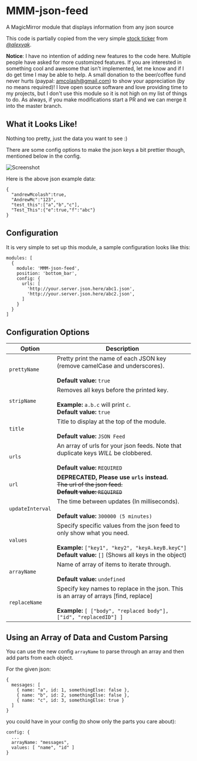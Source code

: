 # MMM-json-feed
A MagicMirror module that displays information from any json source

This code is partially copied from the very simple [stock ticker](https://github.com/alexyak/stocks) from [_@alexyak_](https://github.com/alexyak).

__Notice__: I have no intention of adding new features to the code here. Multiple people have asked for more customized features. If you are interested in something cool and awesome that isn't implemented, let me know and if I do get time I may be able to help. A small donation to the beer/coffee fund never hurts (paypal: amcolash@gmail.com) to show your appreciation (by no means required)! I love open source software and love providing time to my projects, but I don't use this module so it is not high on my list of things to do. As always, if you make modifications start a PR and we can merge it into the master branch.

## What it Looks Like!
Nothing too pretty, just the data you want to see :)

There are some config options to make the json keys a bit prettier though, mentioned below in the config.

![Screenshot](https://raw.githubusercontent.com/amcolash/MMM-json-feed/master/Screenshot.png)

Here is the above json example data:
```
{
  "andrewMcolash":true,
  "AndrewMc":"123",
  "test_this":["a","b","c"],
  "Test_This":{"e":true,"f":"abc"}
}
```

## Configuration
It is very simple to set up this module, a sample configuration looks like this:

```
modules: [
  {
    module: 'MMM-json-feed',
    position: 'bottom_bar',
    config: {
      urls: [
        'http://your.server.json.here/abc1.json',
        'http://your.server.json.here/abc2.json',
      ]
    }
  }
]
```

## Configuration Options

| Option               | Description
| -------------------- | -----------
| `prettyName`         | Pretty print the name of each JSON key (remove camelCase and underscores). <br><br> **Default value:** `true`
| `stripName`          | Removes all keys before the printed key. <br><br>**Example:** `a.b.c` will print `c`.<br> **Default value:** `true`
| `title`              | Title to display at the top of the module. <br><br> **Default value:** `JSON Feed`
| `urls`               | An array of urls for your json feeds. Note that duplicate keys *WILL* be clobbered.<br><br> **Default value:** `REQUIRED`
| `url`                | **DEPRECATED, Please use `urls` instead.**<br>~~The url of the json feed. <br> **Default value:** `REQUIRED`~~
| `updateInterval`     | The time between updates (In milliseconds). <br><br> **Default value:** `300000 (5 minutes)`
| `values`             | Specify specific values from the json feed to only show what you need. <br><br>**Example:** `["key1", "key2", "keyA.keyB.keyC"]`<br> **Default value:** `[]` (Shows all keys in the object)
| `arrayName`          | Name of array of items to iterate through.<br><br> **Default value:** `undefined`
| `replaceName`        | Specify key names to replace in the json. This is an array of arrays [find, replace]<br><br>**Example:** `[ ["body", "replaced body"], ["id", "replacedID"] ]`<br>

## Using an Array of Data and Custom Parsing
You can use the new config `arrayName` to parse through an array and then add parts from each object.

For the given json:
```
{
  messages: [
    { name: "a", id: 1, somethingElse: false },
    { name: "b", id: 2, somethingElse: false },
    { name: "c", id: 3, somethingElse: true }
  ]
}
```
you could have in your config (to show only the parts you care about):
```
config: {
  ...
  arrayName: "messages",
  values: [ "name", "id" ]
}
```
